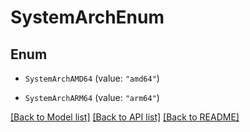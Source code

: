 # SystemArchEnum

## Enum


* `SystemArchAMD64` (value: `"amd64"`)

* `SystemArchARM64` (value: `"arm64"`)


[[Back to Model list]](../README.md#documentation-for-models) [[Back to API list]](../README.md#documentation-for-api-endpoints) [[Back to README]](../README.md)


